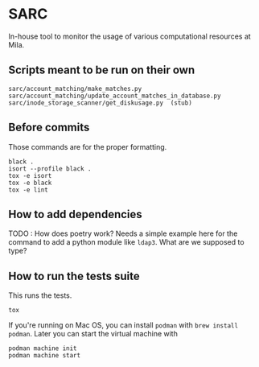 
# SARC

In-house tool to monitor the usage of various computational resources at Mila.

## Scripts meant to be run on their own

```
sarc/account_matching/make_matches.py
sarc/account_matching/update_account_matches_in_database.py
sarc/inode_storage_scanner/get_diskusage.py  (stub)
```

## Before commits

Those commands are for the proper formatting.
```
black .
isort --profile black .
tox -e isort
tox -e black
tox -e lint
```

## How to add dependencies

TODO : How does poetry work? Needs a simple example here for the command to add a python module like `ldap3`. What are we supposed to type?


## How to run the tests suite

This runs the tests.
```
tox
```

If you're running on Mac OS, you can install `podman` with `brew install podman`.
Later you can start the virtual machine with
```
podman machine init
podman machine start
```

